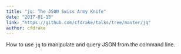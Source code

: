 ```yaml
---
title: "jq: The JSON Swiss Army Knife"
date: "2017-01-13"
link: "https://github.com/cfdrake/talks/tree/master/jq"
author: cfdrake
---
```


How to use `jq` to manipulate and query JSON from the command line.
